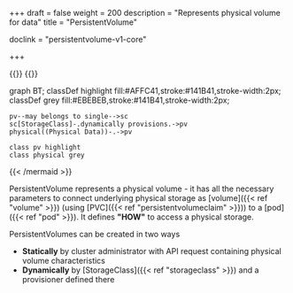 +++
draft = false
weight = 200
description = "Represents physical volume for data"
title = "PersistentVolume"

doclink = "persistentvolume-v1-core"

+++

{{<genmap>}}
{{<mermaid>}}

graph BT;
    classDef highlight fill:#AFFC41,stroke:#141B41,stroke-width:2px;
    classDef grey fill:#EBEBEB,stroke:#141B41,stroke-width:2px;

    pv--may belongs to single-->sc
    sc[StorageClass]-.dynamically provisions.->pv
    physical((Physical Data))-.->pv
    
    class pv highlight
    class physical grey 
{{< /mermaid >}}

PersistentVolume represents a physical volume - it has all the necessary parameters to connect underlying physical storage as [volume]({{< ref "volume" >}}) (using [PVC]({{< ref "persistentvolumeclaim" >}})) to a [pod]({{< ref "pod" >}}). It defines **"HOW"** to access a physical storage.

PersistentVolumes can be created in two ways

* **Statically** by cluster administrator with API request containing physical volume characteristics
* **Dynamically** by [StorageClass]({{< ref "storageclass" >}}) and a provisioner defined there
